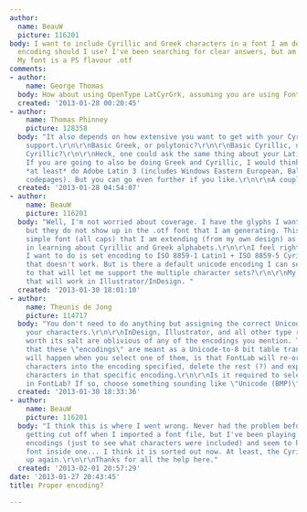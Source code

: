 ```yaml
---
author:
  name: BeauW
  picture: 116201
body: I want to include Cyrillic and Greek characters in a font I am designing. What
  encoding should I use? I've been searching for clear answers, but am still confused.
  My font is a PS flavour .otf
comments:
- author:
    name: George Thomas
  body: How about using OpenType LatCyrGrk, assuming you are using FontLab Studio?
  created: '2013-01-28 00:20:45'
- author:
    name: Thomas Phinney
    picture: 128358
  body: "It also depends on how extensive you want to get with your Cyrillic and Greek
    support.\r\n\r\nBasic Greek, or polytonic?\r\n\r\nBasic Cyrillic, or extended
    Cyrillic?\r\n\r\nHeck, one could ask the same thing about your Latin coverage.
    If you are going to also be doing Greek and Cyrillic, I would think you would
    *at least* do Adobe Latin 3 (includes Windows Eastern European, Baltic and Turkish
    codepages). But you can go even further if you like.\r\n\r\nA couple of references:\r\nhttp://blogs.adobe.com/typblography/2006/08/defining_an_ext.html\r\nhttp://blogs.adobe.com/typblography/2008/08/extended_latin.html\r\n\r\nCheers,\r\n\r\nT\r\n"
  created: '2013-01-28 04:54:07'
- author:
    name: BeauW
    picture: 116201
  body: "Well, I'm not worried about coverage. I have the glyphs I want to include,
    but they do not show up in the .otf font that I am generating. This is a pretty
    simple font (all caps) that I am extending (from my own design) as a first step
    in learning about Cyrillic and Greek alphabets.\r\n\r\nI feel right now that what
    I want to do is set encoding to ISO 8859-1 Latin1 + ISO 8859-5 Cyrillic. I know
    that doesn't work. But is there a default unicode encoding I can set the font
    to that will let me support the multiple character sets?\r\n\r\nMy goal is a font
    that will work in Illustrator/InDesign. "
  created: '2013-01-30 18:01:10'
- author:
    name: Theunis de Jong
    picture: 114717
  body: "You don't need to do anything but assigning the correct Unicode values to
    your characters.\r\n\r\nInDesign, Illustrator, and all other type related software
    worth its salt are oblivious of any of the encodings you mention. The reason is
    that these \"encodings\" are meant as a Unicode-to-8 bit table translation. What
    will happen when you select one of them, is that FontLab will re-order your <em>Unicode</em>
    characters into the encoding specified, delete the rest (?) and export only the
    characters in that specific encoding.\r\n\r\nIs it required to select an encoding
    in FontLab? If so, choose something sounding like \"Unicode (BMP)\"."
  created: '2013-01-30 18:33:36'
- author:
    name: BeauW
    picture: 116201
  body: "I think this is where I went wrong. Never had the problem before of characters
    getting cut off when I imported a font file, but I've been playing around with
    encodings (just to see what characters were included) and seem to have stuck my
    font inside one... I think it is sorted out now. At least, the Cyrillic is showing
    up again.\r\n\r\nThanks for all the help here."
  created: '2013-02-01 20:57:29'
date: '2013-01-27 20:43:45'
title: Proper encoding?

---
```


